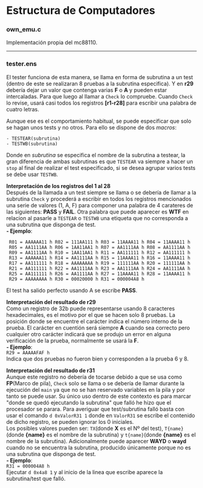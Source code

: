 Estructura de Computadores
==========================

### own_emu.c
Implementación propia del mc88110.

   ***
### tester.ens
El tester funciona de esta manera, se llama en forma de subrutina a un test (dentro de este se realizaran 8 pruebas a la subrutina especifica). Y en **r29** debería dejar un valor que contenga varias **F** o **A** y pueden estar intercaladas. Para que luego al llamar a `Check` lo compruebe. Cuando `Check` lo revise, usará casi todos los registros **[r1-r28]** para escribir una palabra de cuatro letras.

Aunque ese es el comportamiento habitual, se puede especificar que solo se hagan unos tests y no otros. Para ello se dispone de dos *macros*:
```
- TESTEAR(subrutina)
- TESTWB(subrutina)
```

Donde en *subrutina* se especifica el nombre de la subrutina a testear, la gran diferencia de ambas subrutinas es que `TESTEAR` va siempre a hacer un `stop` al final de realizar el test especificado, si se desea agrupar varios tests se debe usar `TESTWB`.

**Interpretación de los registros del 1 al 28**\
Después de la llamada a un test siempre se llama o se debería de llamar a la subrutina `Check` y procederá a escribir en todos los registros mencionados una serie de valores (1, A, F) para componer una palabra de 4 carateres de las siguientes: **PASS** y **FAIL**. Otra palabra que puede aparecer es **WTF** en relacion al pasarle a `TESTEAR` o `TESTWB` una etiqueta que no corresponda a una subrutina que disponga de test.\
**- Ejemplo**: 
```
 R01 = AAAAAA11 h R02 = 111AA111 h R03 = 11AAAA11 h R04 = 11AAAA11 h
 R05 = AA1111AA h R06 = 1AA11AA1 h R07 = AA1111AA h R08 = AA1111AA h
 R09 = AA1111AA h R10 = 1AA11AA1 h R11 = AA111111 h R12 = AA111111 h
 R13 = AAAAAA11 h R14 = AA1111AA h R15 = 11AAAA11 h R16 = 11AAAA11 h
 R17 = AA111111 h R18 = AAAAAAAA h R19 = 111111AA h R20 = 111111AA h
 R21 = AA111111 h R22 = AA1111AA h R23 = AA1111AA h R24 = AA1111AA h
 R25 = AA111111 h R26 = AA1111AA h R27 = 11AAAA11 h R28 = 11AAAA11 h
 R29 = AAAAAAAA h R30 = 00020000 h R31 = 000004A8 h
```
El test ha salido perfecto usando A se escribe **PASS**.

**Interpretación del resultado de r29**\
Como un registro de 32b puede representarse usando 8 caracteres hexadecimales, es el motivo por el que se hacen solo 8 pruebas. La posición donde se encuentre el carácter indica el número interno de la prueba. El carácter en cuentión será siempre **A** cuando sea correcto pero cualquier otro carácter indicará que se produjo un error en alguna verificación de la prueba, normalmente se usará la **F**.\
**- Ejemplo**:\
`R29 = AAAAAFAF h`\
Indica que dos pruebas no fueron bien y corresponden a la prueba 6 y 8.

**Interpretación del resultado de r31**\
Aunque este registro no debería de tocarse debido a que se usa como **FP**(Marco de pila), `Check` solo se llama o se debería de llamar durante la ejecución del `main` ya que no se han reservado variables en la pila y por tanto se puede usar. Su único uso dentro de este contexto es para marcar "donde se quedó ejecutando la subrutina" que falló he hizo que el procesador se parara. Para averiguar que test/subrutina falló basta con usar el comando `d 0xValorR31 1` donde en `ValorR31` se escribe el contenido de dicho registro, se pueden ignorar los 0 iniciales.\
Los posibles valores pueden ser: `TX`(donde **X** es el Nº del test), `T{name}`(donde **{name}** es el nombre de la subrutina) y `t{name}`(donde **{name}** es el nombre de la subrutina). Adicionalmente puede aparecer **WAYD** o **wayd** cuando no se encuentra la subrutina, producido únicamente porque no es una subrutina que disponga de test.\
**- Ejemplo**:\
`R31 = 000004A8 h`\
Ejecutar `d 0x4a8 1` y al inicio de la linea que escribe aparece la subrutina/test que falló.
